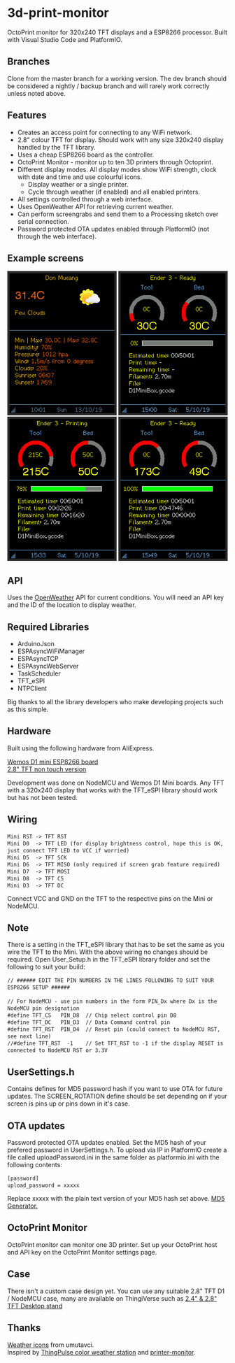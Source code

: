 # 3d-print-monitor

OctoPrint monitor for 320x240 TFT displays and a ESP8266 processor. Built with Visual Studio Code and PlatformIO.

## Branches

Clone from the master branch for a working version. The dev branch should be considered a nightly / backup branch and will rarely work correctly unless noted above.

## Features

* Creates an access point for connecting to any WiFi network.
* 2.8" colour TFT for display. Should work with any size 320x240 display handled by the TFT library.
* Uses a cheap ESP8266 board as the controller.
* OctoPrint Monitor - monitor up to ten 3D printers through Octoprint.
* Different display modes. All display modes show WiFi strength, clock with date and time and use colourful icons.
  * Display weather or a single printer.
  * Cycle through weather (if enabled) and all enabled printers.
* All settings controlled through a web interface.
* Uses OpenWeather API for retrieving current weather.
* Can perform screengrabs and send them to a Processing sketch over serial connection.
* Password protected OTA updates enabled through PlatformIO (not through the web interface).

## Example screens

![Screenshot](devdata/Screenshots/screenshot_20938.png)
![Screenshot](devdata/Screenshots/screenshot_14447.png)
![Screenshot](devdata/Screenshots/screenshot_2024206.png)
![Screenshot](devdata/Screenshots/screenshot_2974628.png)

## API

Uses the [OpenWeather](https://openweathermap.org/api) API for current conditions. You will need an API key and the ID of the location to display weather.

## Required Libraries

* ArduinoJson
* ESPAsyncWiFiManager
* ESPAsyncTCP
* ESPAsyncWebServer
* TaskScheduler
* TFT_eSPI
* NTPClient

Big thanks to all the library developers who make developing projects such as this simple.

## Hardware

Built using the following hardware from AliExpress.

[Wemos D1 mini ESP8266 board](https://www.aliexpress.com/item/32651747570.html)  
[2.8" TFT non touch version](https://www.aliexpress.com/item/33012793224.html)  

Development was done on NodeMCU and Wemos D1 Mini boards. Any TFT with a 320x240 display that works with the TFT_eSPI library should work but has not been tested.

## Wiring

    Mini RST -> TFT RST  
    Mini D0  -> TFT LED (for display brightness control, hope this is OK, just connect TFT LED to VCC if worried)
    Mini D5  -> TFT SCK  
    Mini D6  -> TFT MISO (only required if screen grab feature required)  
    Mini D7  -> TFT MOSI  
    Mini D8  -> TFT CS
    Mini D3  -> TFT DC  

Connect VCC and GND on the TFT to the respective pins on the Mini or NodeMCU.

## Note

There is a setting in the TFT_eSPI library that has to be set the same as you wire the TFT to the Mini. With the above wiring no changes should be required.
Open User_Setup.h in the TFT_eSPI library folder and set the following to suit your build:

    // ###### EDIT THE PIN NUMBERS IN THE LINES FOLLOWING TO SUIT YOUR ESP8266 SETUP ######

    // For NodeMCU - use pin numbers in the form PIN_Dx where Dx is the NodeMCU pin designation
    #define TFT_CS   PIN_D8  // Chip select control pin D8
    #define TFT_DC   PIN_D3  // Data Command control pin
    #define TFT_RST  PIN_D4  // Reset pin (could connect to NodeMCU RST, see next line)
    //#define TFT_RST  -1    // Set TFT_RST to -1 if the display RESET is connected to NodeMCU RST or 3.3V

## UserSettings.h

Contains defines for MD5 password hash if you want to use OTA for future updates. The SCREEN_ROTATION define should be set depending on if your screen is pins up or pins down in it's case.

## OTA updates

Password protected OTA updates enabled. Set the MD5 hash of your prefered password in UserSettings.h. To upload via IP in PlatformIO create a file called uploadPassword.ini in the same folder as platformio.ini with the following contents:

    [password]
    upload_password = xxxxx
    
Replace xxxxx with the plain text version of your MD5 hash set above. [MD5 Generator.](https://www.miraclesalad.com/webtools/md5.php)

## OctoPrint Monitor

OctoPrint monitor can monitor one 3D printer. Set up your OctoPrint host and API key on the OctoPrint Monitor settings page.

## Case

There isn't a custom case design yet. You can use any suitable 2.8" TFT D1 / NodeMCU case, many are available on ThingiVerse such as [2.4" & 2.8" TFT Desktop stand](https://www.thingiverse.com/thing:2172068)

## Thanks

[Weather icons](https://www.deviantart.com/umutavci/art/weather-icon-set-165476034) from umutavci.  
Inspired by [ThingPulse color weather station](https://github.com/ThingPulse/esp8266-weather-station-color) and [printer-monitor](https://github.com/Qrome/printer-monitor/tree/3.0).



